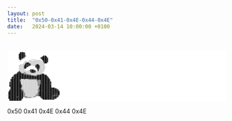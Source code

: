 ```yaml
---
layout: post
title:  "0x50-0x41-0x4E-0x44-0x4E"
date:   2024-03-14 10:00:00 +0100
---
```


<br/>

<pre style="font-size: 2px; line-height: 2px; background-color: #FFF;">
<code style="font-size: 2px; line-height: 2px; color: #000; background-color: #FFF;">
                                                                                                    
                        ▓▓████▓▓▒▒                                                                  
                      ░░██████████                                                                  
                      ██████████▓▓░░                                                                
                      ████████████░░                                                                
                      ████████████▒▒                                ▓▓▓▓██                          
                      ██████████▓▓░░                              ▓▓██▓▓████                        
                      ████████▓▓░░                            ░░████████████▒▒                      
                      ▓▓████▒▒░░░░                              ▓▓████████████                      
                      ▒▒██▒▒                  ░░░░  ░░            ████████████                      
                        ░░░░              ░░░░    ░░░░░░░░░░░░░░  ░░██████████                      
                        ░░        ░░░░  ░░░░░░░░░░░░░░░░░░░░░░░░░░░░▓▓████████                      
                                ░░░░░░░░░░░░░░░░░░░░░░░░░░░░░░░░░░░░░░██████▓▓                      
                                ░░░░████▓▓░░░░░░░░░░░░░░░░░░░░░░░░░░░░██████                        
                              ░░░░██████████░░░░░░░░░░░░░░░░░░░░░░░░░░░░                            
                        ░░░░░░░░▒▒████▓▓████▒▒░░░░░░░░▒▒████░░░░░░░░░░░░                            
                      ░░░░░░░░░░▓▓████▓▓██▓▓░░  ░░░░░░██████▓▓░░░░░░░░░░                            
                      ░░░░░░░░░░████████░░          ░░████████░░░░░░░░░░                            
                      ░░░░░░░░░░████▓▓                ██▓▓████░░░░░░░░░░░░                          
                      ░░░░░░░░░░████                    ████▓▓░░░░░░░░░░                            
                      ░░░░░░░░░░░░░░                    ▒▒██▒▒░░░░░░░░░░                            
                      ░░░░░░░░░░░░        ░░██████▒▒      ██░░░░░░░░░░░░                            
                      ░░░░░░░░░░░░░░  ░░░░▒▒▓▓████████░░░░▓▓░░░░░░░░░░                              
                    ░░██░░░░░░░░░░░░░░░░░░░░██████████░░░░░░░░░░░░░░░░                              
                  ░░████▓▓░░░░░░▒▒░░░░░░░░░░▒▒██████▒▒░░░░░░░░░░░░░░                                
                  ▓▓██████▓▓▒▒▒▒▒▒▒▒░░░░░░░░░░░░░░░░░░░░░░░░░░░░░░░░░░                              
              ▒▒▓▓██████████████▒▒▒▒▒▒▒▒░░░░░░░░░░░░░░░░░░░░░░░░▒▒████░░                            
            ▓▓██████████████████████▓▓▓▓▓▓▓▓▒▒░░░░░░░░░░▒▒▓▓▓▓██████████▓▓▒▒                        
          ░░▓▓████████████████████████████████████▓▓▒▒▒▒████████████████████                        
          ██▓▓████████████████████████████████████████████████████████████████                      
        ████▓▓████████████████████████████████████████████████████████████████▒▒                    
        ▓▓▓▓████████████████████████████████████████████████████████████████████                    
      ▓▓████████████████▓▓░░░░░░▒▒░░░░░░▒▒▒▒▒▒▒▒▒▒▒▒▒▒▒▒▓▓██████████████████████▓▓                  
      ██████████████████▒▒░░░░░░░░░░░░░░░░░░░░░░░░░░░░░░▒▒▒▒▒▒▒▒██████████████████                  
      ▓▓████████████████▒▒░░░░░░░░░░░░░░░░░░░░░░░░░░░░░░▒▒▒▒▒▒▒▒██████████████████░░                
    ▒▒▓▓████████████████▓▓░░░░░░░░░░░░░░░░░░░░░░░░░░░░░░░░▒▒▒▒▒▒██████████████████▓▓                
    ████████████████████▓▓░░░░░░░░░░░░░░░░░░░░░░░░░░░░░░░░▒▒▒▒▒▒████████████████████                
    ▓▓▓▓██████████████████░░░░░░░░░░░░░░░░░░░░░░░░░░░░░░░░▒▒▒▒▒▒██████████████████▓▓                
    ▓▓████████████████████▒▒░░░░░░░░░░░░░░░░░░░░░░░░░░░░░░▒▒▒▒▓▓██████████████████▓▓                
    ████████████████████████░░░░░░░░░░░░░░░░░░░░░░░░░░░░░░▒▒▒▒██████████████████████                
    ████████████████████████░░░░░░░░░░░░░░░░░░░░░░░░░░░░░░░░▒▒██████████████████████                
      ████████████████████▓▓░░░░░░░░░░░░░░░░░░░░░░░░░░░░░░░░▒▒██████████████████████                
      ████████████████████▒▒░░░░░░░░░░░░░░░░░░░░░░░░░░░░░░░░██████████████████████████████▒▒        
      ██████████████████▓▓▒▒░░░░░░░░░░░░░░░░░░░░░░░░░░░░░░░░▓▓████████████████████████████████▒▒    
    ▒▒████████████████████▓▓▒▒░░░░░░░░░░░░░░░░░░░░░░░░░░░░▒▒▓▓████████████████████████████████▓▓▓▓  
    ████████████████████████▒▒▒▒░░░░░░░░░░░░░░░░░░░░░░░░░░▒▒▒▒████▓▓██████████████████████████████░░
  ▒▒████████████████████████▓▓▒▒░░░░░░░░░░░░░░░░░░░░░░░░░░░░▓▓██████████████████████████████████████
  ████████████████████████████▒▒░░░░░░░░░░░░░░░░░░░░░░░░░░▒▒████████████████████████████████████████
  ████████████████████████████▒▒▒▒░░░░░░░░░░░░░░░░░░░░░░░░▒▒████████████████████████████████▓▓██████
  ████████████████████████████▒▒▒▒░░░░░░░░░░░░░░░░░░░░░░▒▒▒▒██████████████████████████████████▓▓████
  ████████████████████████████▒▒▒▒░░░░░░░░░░░░░░░░░░░░▒▒▒▒▒▒████████████████████████████▓▓▓▓▓▓▓▓██▓▓
░░▓▓██████████████████████████▒▒▒▒░░░░░░░░░░░░░░░░░░░░▒▒▒▒▒▒██████████████████████████▓▓▓▓▓▓▓▓▓▓██  
  ████████████████▓▓▓▓████████▒▒▒▒▒▒▒▒░░░░░░░░░░░░▒▒▒▒░░      ▒▒██████████████████████▓▓████████▓▓  
  ████████████████▓▓██████████  ░░▒▒▒▒▒▒▒▒▒▒▒▒░░░░░░            ████████████████████▓▓████████▒▒    
  ██████████████████████████▓▓                                    ██████████████████▓▓▓▓▓▓██▓▓      
    ████████████████▓▓██████                                        ██████████████████████          
    ██████████████████████▒▒                                                                        
</code>
</pre>

0x50 0x41 0x4E 0x44 0x4E